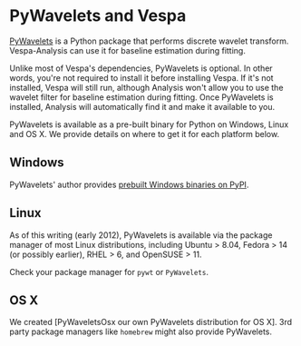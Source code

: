 # PyWavelets and Vespa
[PyWavelets](http://www.pybytes.com/pywavelets/) is a Python package that
performs discrete wavelet transform.
Vespa-Analysis can use it for baseline estimation during fitting.

Unlike most of Vespa's dependencies, PyWavelets is optional. In other words,
you're not required to install it before installing Vespa. If it's not 
installed, Vespa will still run, although Analysis won't allow you to use the 
wavelet filter for baseline estimation during fitting. Once PyWavelets is 
installed, Analysis will automatically find it and make it available to you.

PyWavelets is available as a pre-built binary for Python on Windows, Linux and OS X.
We provide details on where to get it for each platform below.

## Windows
PyWavelets' author provides 
[prebuilt Windows binaries on PyPI](https://pypi.python.org/pypi/PyWavelets/).

## Linux
As of this writing (early 2012), PyWavelets is available via the package
manager of most Linux distributions, including Ubuntu > 8.04, Fedora > 14 (or
possibly earlier), RHEL > 6, and OpenSUSE > 11.

Check your package manager for `pywt` or `PyWavelets`.

## OS X
We created [PyWaveletsOsx our own PyWavelets distribution for OS X]. 
3rd party package managers like `homebrew` might also provide PyWavelets.

